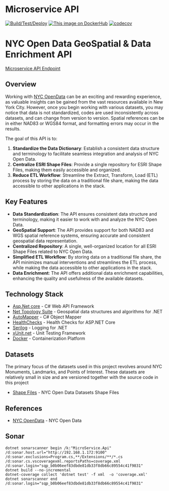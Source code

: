 # Microservice API

[![Build/Test/Deploy](https://github.com/stuartshay/MicroService/actions/workflows/actions.yml/badge.svg)](https://github.com/stuartshay/MicroService/actions/workflows/actions.yml) [![This image on DockerHub](https://img.shields.io/docker/pulls/stuartshay/microservice-api.svg)](https://hub.docker.com/r/stuartshay/microservice-api/) [![codecov](https://codecov.io/gh/stuartshay/MicroService/branch/master/graph/badge.svg?token=bMKXJXK0Q3)](https://codecov.io/gh/stuartshay/MicroService)

# NYC Open Data GeoSpatial & Data Enrichment API

[Microservice API Endpoint](https://microservice-api-w6zlqlyoma-uk.a.run.app/)

## Overview

Working with [NYC OpenData](https://opendata.cityofnewyork.us/) can be an exciting and rewarding experience, as valuable insights can be gained from the vast resources available in New York City. However, once you begin working with various datasets, you may notice that data is not standardized, codes are used inconsistently across datasets, and can change from version to version. Spatial references can be in either NAD83 or WGS84 format, and formatting errors may occur in the results.

The goal of this API is to:

1. **Standardize the Data Dictionary**: Establish a consistent data structure and terminology to facilitate seamless integration and analysis of NYC Open Data.
2. **Centralize ESRI Shape Files**: Provide a single repository for ESRI Shape Files, making them easily accessible and organized.
3. **Reduce ETL Workflow**: Streamline the Extract, Transform, Load (ETL) process by storing the data on a traditional file share, making the data accessible to other applications in the stack.

## Key Features

- **Data Standardization**: The API ensures consistent data structure and terminology, making it easier to work with and analyze the NYC Open Data.
- **GeoSpatial Support**: The API provides support for both NAD83 and WGS spatial reference systems, ensuring accurate and consistent geospatial data representation.
- **Centralized Repository**: A single, well-organized location for all ESRI Shape Files related to NYC Open Data.
- **Simplified ETL Workflow**: By storing data on a traditional file share, the API minimizes manual interventions and streamlines the ETL process, while making the data accessible to other applications in the stack.
- **Data Enrichment**: The API offers additional data enrichment capabilities, enhancing the quality and usefulness of the available datasets.

## Technology Stack

- [Asp.Net core](https://docs.microsoft.com/en-us/aspnet/core/) - C# Web API Framework
- [Net Topology Suite](https://github.com/NetTopologySuite/NetTopologySuite) - Geospatial data structures and algorithms for .NET
- [AutoMapper](https://automapper.org/) - C# Object Mapper
- [HealthChecks](https://github.com/Xabaril/AspNetCore.Diagnostics.HealthChecks) - Health Checks for ASP.NET Core
- [Serilog](https://serilog.net/) - Logging for .NET
- [xUnit.net](https://xunit.net/) - Unit Testing Framework
- [Docker](https://www.docker.com/) - Containerization Platform

## Datasets

The primary focus of the datasets used in this project revolves around NYC Monuments, Landmarks, and Points of Interest. These datasets are relatively small in size and are versioned together with the source code in this project

- [Shape Files](/files) - NYC Open Data Datasets Shape Files

## References

- [NYC OpenData](https://opendata.cityofnewyork.us/) - NYC Open Data

## Sonar

```
dotnet sonarscanner begin /k:"MicroService.Api" /d:sonar.host.url="http://192.168.1.172:9100" /d:sonar.exclusions=Program.cs,**/Extensions/**/*.cs  /d:sonar.cs.vscoveragexml.reportsPaths=coverage.xml /d:sonar.login="sqp_b0b06eef83dbde81db33f8db66c89554c41f9831"
dotnet build --no-incremental
dotnet-coverage collect 'dotnet test' -f xml  -o 'coverage.xml'
dotnet sonarscanner end /d:sonar.login="sqp_b0b06eef83dbde81db33f8db66c89554c41f9831"
```
